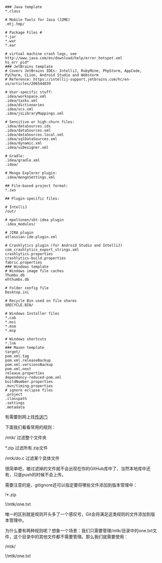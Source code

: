 ```
### Java template
*.class

# Mobile Tools for Java (J2ME)
.mtj.tmp/

# Package Files #
*.jar
*.war
*.ear

# virtual machine crash logs, see http://www.java.com/en/download/help/error_hotspot.xml
hs_err_pid*
### JetBrains template
# Covers JetBrains IDEs: IntelliJ, RubyMine, PhpStorm, AppCode, PyCharm, CLion, Android Studio and Webstorm
# Reference: https://intellij-support.jetbrains.com/hc/en-us/articles/206544839

# User-specific stuff:
.idea/workspace.xml
.idea/tasks.xml
.idea/dictionaries
.idea/vcs.xml
.idea/jsLibraryMappings.xml

# Sensitive or high-churn files:
.idea/dataSources.ids
.idea/dataSources.xml
.idea/dataSources.local.xml
.idea/sqlDataSources.xml
.idea/dynamic.xml
.idea/uiDesigner.xml

# Gradle:
.idea/gradle.xml
.idea/

# Mongo Explorer plugin:
.idea/mongoSettings.xml

## File-based project format:
*.iws

## Plugin-specific files:

# IntelliJ
/out/

# mpeltonen/sbt-idea plugin
.idea_modules/

# JIRA plugin
atlassian-ide-plugin.xml

# Crashlytics plugin (for Android Studio and IntelliJ)
com_crashlytics_export_strings.xml
crashlytics.properties
crashlytics-build.properties
fabric.properties
### Windows template
# Windows image file caches
Thumbs.db
ehthumbs.db

# Folder config file
Desktop.ini

# Recycle Bin used on file shares
$RECYCLE.BIN/

# Windows Installer files
*.cab
*.msi
*.msm
*.msp

# Windows shortcuts
*.lnk
### Maven template
target/
pom.xml.tag
pom.xml.releaseBackup
pom.xml.versionsBackup
pom.xml.next
release.properties
dependency-reduced-pom.xml
buildNumber.properties
.mvn/timing.properties
# ignore eclipse files
.project
.classpath
.settings
.metadata
```

有需要到网上找[传送门](https://github.com/github/gitignore)

下面我们看看常用的规则：

/mtk/ 过滤整个文件夹

*.zip 过滤所有.zip文件

/mtk/do.c 过滤某个具体文件

很简单吧，被过滤掉的文件就不会出现在你的GitHub库中了，当然本地库中还有，只是push的时候不会上传。

需要注意的是，gitignore还可以指定要将哪些文件添加到版本管理中：

!*.zip

!/mtk/one.txt

唯一的区别就是规则开头多了一个感叹号，Git会将满足这类规则的文件添加到版本管理中。

为什么要有两种规则呢？想象一个场景：我们只需要管理/mtk/目录中的one.txt文件，这个目录中的其他文件都不需要管理。那么我们就需要使用：

/mtk/

!/mtk/one.txt